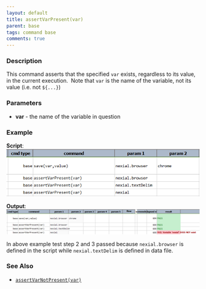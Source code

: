 ```yaml
---
layout: default
title: assertVarPresent(var)
parent: base
tags: command base
comments: true
---
```


### Description
This command asserts that the specified `var` exists, regardless to its value, in the current execution.  
Note that `var` is the name of the variable, not its value (i.e. not `${...}`)


### Parameters
- **var** \- the name of the variable in question


### Example
**Script**:<br/>
![](image/assertVarPresent(var)_01.png)

**Output**:
![](image/assertVarPresent(var)_02.png)

In above example test step 2 and 3 passed because `nexial.browser` is defined in the script while 
`nexial.textDelim` is defined in data file. 


### See Also
- [`assertVarNotPresent(var)`](assertVarNotPresent(var))
